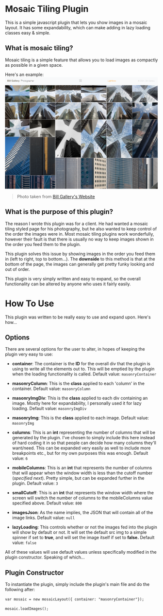 Mosaic Tiling Plugin
===================
This is a simple javascript plugin that lets you show images in a mosaic layout. It has some expandability, which can make adding in lazy loading classes easy & simple.

What is mosaic tiling?
-------------------
Mosaic tiling is a simple feature that allows you to load images as compactly as possible in a given space.

Here's an example:
![Image](billgallery.png)
> Photo taken from [Bill Gallery's Website](https://www.billgallery.com/)

What is the purpose of this plugin?
-------------------
The reason I wrote this plugin was for a client. He had wanted a mosaic tiling styled page for his photography, but he also wanted 
to keep control of the order the images were in. Most mosaic tiling plugins work wonderfully, however their fault is that there is usually no way to keep images shown
in the order you feed them to the plugin. 

This plugin solves this issue by showing images in the order you feed them in (left to right, top to bottom...). The **downside** to this method is that at the bottom
of the page, the images can generally get pretty funky looking and out of order.

This plugin is very simply written and easy to expand, so the overall functionality can be altered by anyone who uses it fairly easily. 

How To Use
==================
This plugin was written to be really easy to use and expand upon. Here's how...

Options
------------------
There are several options for the user to alter, in hopes of keeping the plugin very easy to use:
* **container**:        The container is the **ID** for the overall div that the plugin is using to write all the elements out to. This will be emptied by the plugin when the loading functionality is called. Default value:  `masonryContainer`

* **masonryColumn**:    This is the **class** applied to each 'column' in the container. Default value: `masonryColumn`
* **masonryImgDiv**:    This is the **class** applied to each div containing an image. Mostly here for expandability, I personally used it for lazy loading. Default value: `masonryImgDiv`
* **masonryImg**:       This is the **class** applied to each image. Default value: `masonryImg` 
* **columns**:          This is an **int** representing the number of columns that will be generated by the plugin. I've chosen to simply include this here instead of hard coding it in so that people can decide how many columns they'll want/need. This can be expanded very easily as well to include more breakpoints etc., but for my own purposes this was enough. Default value: `6`
* **mobileColumns**:    This is an **int** that represents the number of columns that will appear when the window width is less than the cutoff number (*specified next*). Pretty simple, but can be expanded further in the plugin. Default value: `3`
* **smallCutoff**:      This is an **int** that represents the window width where the screen will switch the number of columns to the mobileColumns value specified above. Default value: `800`
* **imagesJson**:       As the name implies, the JSON that will contain all of the image links. Default value: `null`
* **lazyLoading**:      This controls whether or not the images fed into the plugin will show by default or not. It will set the default src img to a simple spinner if set to **true**, and will set the image itself if set to **false.** Default value: `false`

All of these values will use default values unless specifically modified in the plugin constructor. Speaking of which...

Plugin Constructor
------------------
To instantiate the plugin, simply include the plugin's main file and do the following after:

`var mosaic = new mosaicLayout({ container: "masonryContainer"});`

`mosaic.loadImages();`


